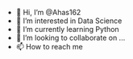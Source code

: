 - 👋 Hi, I’m @Ahas162
- 👀 I’m interested in Data Science
- 🌱 I’m currently learning Python
- 💞️ I’m looking to collaborate on ...
- 📫 How to reach me 

<!---
Ahas162/Ahas162 is a ✨ special ✨ repository because its `README.md` (this file) appears on your GitHub profile.
You can click the Preview link to take a look at your changes.
--->

